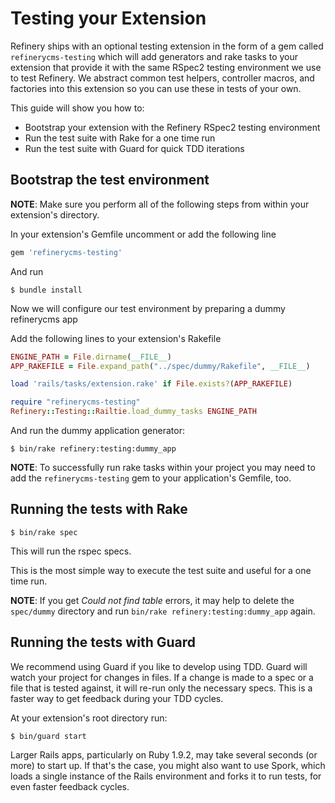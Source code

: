 # Testing your Extension

Refinery ships with an optional testing extension in the form of a gem called `refinerycms-testing` which will add generators and rake tasks to your extension that provide it with the same RSpec2 testing environment we use to test Refinery. We abstract common test helpers, controller macros, and factories into this extension so you can use these in tests of your own.

This guide will show you how to:

* Bootstrap your extension with the Refinery RSpec2 testing environment
* Run the test suite with Rake for a one time run
* Run the test suite with Guard for quick TDD iterations

## Bootstrap the test environment

__NOTE__: Make sure you perform all of the following steps from within your extension's directory.

In your extension's Gemfile uncomment or add the following line

```ruby
gem 'refinerycms-testing'
```

And run

```shell
$ bundle install
```

Now we will configure our test environment by preparing a dummy refinerycms app

Add the following lines to your extension's Rakefile

```ruby
ENGINE_PATH = File.dirname(__FILE__)
APP_RAKEFILE = File.expand_path("../spec/dummy/Rakefile", __FILE__)

load 'rails/tasks/extension.rake' if File.exists?(APP_RAKEFILE)

require "refinerycms-testing"
Refinery::Testing::Railtie.load_dummy_tasks ENGINE_PATH
```

And run the dummy application generator:

```shell
$ bin/rake refinery:testing:dummy_app
```

__NOTE__: To successfully run rake tasks within your project you may need to add the `refinerycms-testing` gem to your application's Gemfile, too.

## Running the tests with Rake

```shell
$ bin/rake spec
```

This will run the rspec specs.

This is the most simple way to execute the test suite and useful for a one time run.

__NOTE__: If you get *Could not find table* errors, it may help to delete the `spec/dummy` directory and run `bin/rake
refinery:testing:dummy_app` again.

## Running the tests with Guard

We recommend using Guard if you like to develop using TDD. Guard will watch your project for changes in files. If a change is made to a spec or a file that is tested against, it will re-run only the necessary specs. This is a faster way to get feedback during your TDD cycles.

At your extension's root directory run:

```shell
$ bin/guard start
```

Larger Rails apps, particularly on Ruby 1.9.2, may take several seconds (or more) to start up. If that's the case, you might also want to use Spork, which loads a single instance of the Rails environment and forks it to run tests, for even faster feedback cycles.
